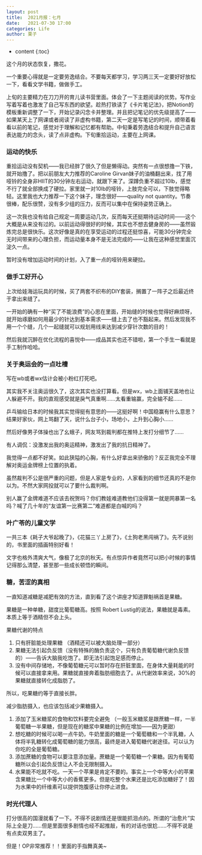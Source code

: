 ```yaml
---
layout: post
title:  2021月报：七月
date:   2021-07-30 17:00
categories: Life
author: 栗子
---
```


* content
{:toc}

这个月的状态恢复，撒花。

一个重要心得就是一定要劳逸结合。不要每天都学习，学习两三天一定要好好放松一下，看看文学书籍，做做手工。

上旬的主要精力在刀刀开的育儿读书营里面。体会了一下主题阅读的优势。写作业写着写着也激发了自己写东西的欲望。趁热打铁读了《卡片笔记法》，把Notion的模板重新调整了一下，开始记录闪念卡并整理。并且把记笔记的优先级提高了——如果某天上了网课或者阅读了非虚构书籍，第二天一定是写笔记的时间，顺带着看看以前的笔记，感觉对于理解和记忆都有帮助。中旬秉着劳逸结合和提升自己语言表达能力的念头，读了点非虚构。下旬重拾运动，主要在上网课。






### 运动的快乐

重拾运动没有契机——我已经胖了很久了但是懒得动。突然有一点很想撸一下铁，就开始撸了。把以前朋友大力推荐的Caroline Girvan妹子的油桶翻出来，找了用哑铃的全身非HIIT的30分钟左右运动，就跟下来了。深蹲负重不超过10lb，感觉不行了就全部换成了硬拉。家里就一对10lb的哑铃，上肢完全可以，下肢觉得略轻。这里我也大力推荐一下这个妹子，理念很好——quality not quantity。节奏很棒，配乐很赞，没有多少组的压力，反而可以集中在保持姿势正确上。

这一次我也没有给自己规定一周要运动几次，反而每天还挺期待运动时间——这个大概是从来没有过的。以前运动得很好的时候，其实也不想去健身房的——虽然锻炼完总是很快乐。这次好像是真的在享受运动的过程还挺惊喜，可能30分钟完全无时间带来的心理负担，而运动量本身不是无法完成的——让我在这种感觉里面沉淀久一点。

暂时没有增加运动时间的计划，入了重一点的哑铃用来硬拉。

### 做手工好开心

上次给娃海运玩具的时候，买了两套不织布的DIY套装，搁置了一阵子之后最近终于拿出来缝了。

一开始的确有一种“买了不能浪费”的心思在里面，开始缝的时候也觉得好麻烦呀，就开始琢磨如何用最少的针达到基本需求——缝上去了也不豁起来。然后发现我不用一个个缝，几个一起缝就可以规划用线来达到减少穿针次数的目的！

然后我就沉醉在优化流程的喜悦中——成品其实也还不错啦，第一个手生一看就是手工制作哈哈。

### 关于奥运会的一点吐槽

写在wb或者wx估计会被小粉红打死吧。

其实我不关注奥运很久了，这次其实也没打算看。但是wx，wb上面铺天盖地也让人躲避不开。我的直观感受就是戾气真重啊……太看重输赢，完全输不起……

乒乓输给日本的时候我其实觉得挺有意思的——这挺好啊！中国稳赢有什么意思？结果好家伙，网上骂翻了天，说什么台子小，场地小，上升到心胸小……

然后好像男子体操也出了幺蛾子，网友骂到裁判都在推特上发打分细节了……

有人调侃：没激发出我的奥运精神，激发出了我的抗日精神了。

我觉得一点都不好笑。如此狭隘的心胸，有什么好拿出来骄傲的？反正我完全不理解对奥运金牌榜上位置的执着。

虽然裁判不公是很严重的问题，但是人家是专业的，人家看到的细节还真的不是你以为。不然大家网投就可以了要什么裁判啊。

别人赢了金牌难道不应该去祝贺吗？你们教娃难道教他们没得第一就是网暴第一名吗？喊了几十年的“友谊第一比赛第二”难道都是白喊的吗？

### 叶广苓的儿童文学

一共三本《耗子大爷起晚了》，《花猫三丫上房了》，《土狗老黑闯祸了》。先不说别的，书里面的插画特别好看！

文字也格外清爽大气，像极了北京的秋天。有点惊异作者竟然可以把小时候的事情记得那么清楚，甚至那一些成长顿悟的瞬间。

### 糖，苦涩的真相

一直知道减糖是减肥有效的方法，直到看了这个讲座才知道罪魁祸首是果糖。

果糖是一种单糖，甜度比葡萄糖高。按照 Robert Lustig的说法，果糖就是毒素。本质上等于酒精但不会上头。

果糖代谢的特点

1. 只有肝脏能处理果糖 （酒精还可以被大脑处理一部分）
2. 果糖无法引起负反馈（没有特殊的酶负责这个，只有负责葡萄糖代谢负反馈的）——告诉大脑我吃饱了。即无法引起饱足感而停止。
3. 没有中间存储地，不像葡萄糖元可以暂时存在肝脏里面，在身体大量耗能的时候可以直接拿来用。果糖就直接奔着脂肪细胞去了。从代谢效率来说，30%的果糖就直接转化成脂肪了。

所以，吃果糖约等于直接长胖。

减少脂肪摄入，也应该包括减少果糖摄入。

1. 添加了玉米糖浆的食物和饮料要完全避免 （一般玉米糖浆是跟蔗糖一样，一半葡萄糖一半果糖，但是现在的糖浆中果糖的比例在增加——因为更甜）
2. 想吃糖的时候可以喝一点牛奶，牛奶里面的糖是一个葡萄糖和一个半乳糖，人体将半乳糖转化成葡萄糖的能力很高，最终是进入葡萄糖代谢途径。可以认为你吃的全是葡萄糖。
3. 添加蔗糖的食物可以要注意添加量。蔗糖是一个葡萄糖一个果糖。因为有葡萄糖所以会引起负反馈让人不会无限制摄入。
4. 水果能不吃就不吃。一天一个苹果是肯定不要的。事实上一个中等大小的苹果含果糖比一个中等大小的香蕉更多。但是吃整个水果还是比吃添加糖好了！因为水果中的纤维素可以提供饱腹感让你停止进食。

### 时光代理人

打分很高的国漫就看了一下。不得不说剧情还是很能抓泪点的。所谓的“治愈片”实际上全是刀……但是里面很多剧情也经不起推敲，有的对话也很尬……不得不说是有点卖双男主了。

但是！OP非常推荐！！里面的手指舞真美~
